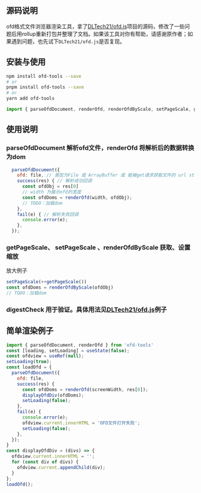 ## 源码说明
ofd格式文件浏览器渲染工具，拿了[DLTech21/ofd.js](https://github.com/DLTech21/ofd.js)项目的源码，修改了一些问题后用rollup重新打包并整理了文档。如果该工具对你有帮助，请感谢原作者；如果遇到问题，也先试下`DLTech21/ofd.js`是否复现。
## 安装与使用
```bash
npm install ofd-tools --save
# or
pnpm install ofd-tools --save
# or
yarn add ofd-tools
``` 
```javascript
import { parseOfdDocument, renderOfd, renderOfdByScale, setPageScale, getPageScale, digestCheck } from 'ofd-tools'
``` 
## 使用说明
### parseOfdDocument 解析ofd文件，renderOfd 将解析后的数据转换为dom
```javascript
  parseOfdDocument({
    ofd: file, // 类型为File 或 ArrayBuffer 或 能被get请求获取文件的 url string
    success(res) { // 解析成功回调
      const ofdObj = res[0]
      // width 为展示ofd的宽度
      const ofdDoms = renderOfd(width, ofdObj);
      // TODO：加载dom
    },
    fail(e) { // 解析失败回调
      console.error(e);
    },
  });
``` 
### getPageScale、 setPageScale 、renderOfdByScale 获取、设置缩放
放大例子
```javascript
setPageScale(++getPageScale())
const ofdDoms = renderOfdByScale(ofdObj)
// TODO：加载dom
``` 

### digestCheck 用于验证。具体用法见[DLTech21/ofd.js](https://github.com/DLTech21/ofd.js/blob/js/src/components/HelloWorld.vue#:~:text=.HashRet%20%3D-,digestCheck,-\(global.)例子

## 简单渲染例子
```javascript
import { parseOfdDocument, renderOfd } from 'ofd-tools'
const [loading, setLoading] = useState(false);
const ofdview = useRef(null);
setLoading(true);
const loadOfd = {
  parseOfdDocument({
    ofd: file,
    success(res) {
      const ofdDoms = renderOfd(screenWidth, res[0]);
      displayOfdDiv(ofdDoms);
      setLoading(false);
    },
    fail(e) {
      console.error(e);
      ofdview.current.innerHTML = 'OFD文件打开失败';
      setLoading(false);
    },
  });
}
const displayOfdDiv = (divs) => {
  ofdview.current.innerHTML = '';
  for (const div of divs) {
    ofdview.current.appendChild(div);
  }
};
loadOfd();
``` 
